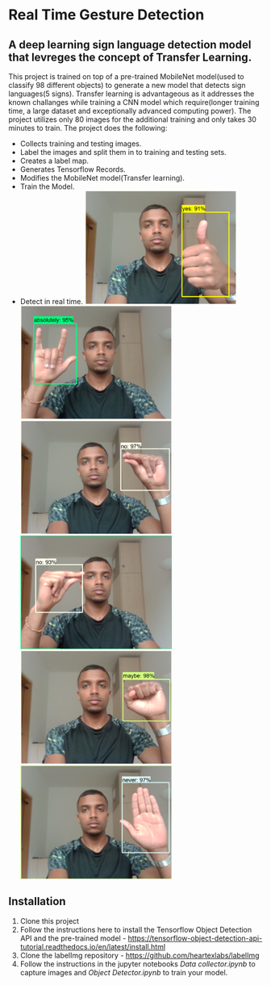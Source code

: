 # Real Time Gesture Detection
## A deep learning sign language detection model that levreges the concept of Transfer Learning.
This project is trained on top of a pre-trained MobileNet model(used to classify 98 different objects) to generate a new model that detects sign languages(5 signs). Transfer learning is advantageous as it
addresses the known challanges while training a CNN model which require(longer training time, a large dataset and exceptionally advanced computing power). The project utilizes only 80 images for the additional training and only takes 30 minutes to train.
The project does the following:
* Collects training and testing images.
* Label the images and split them in to training and testing sets.
* Creates a label map.
* Generates Tensorflow Records.
* Modifies the MobileNet model(Transfer learning).
* Train the Model.
* Detect in real time.
 <img src="./Assets/object-detection-yy.png" width=300>  <img src="./Assets/object-detection-al.png" width=300>  <img src="./Assets/object-detection-ner.png" width=300>
  <img src="./Assets/object-detection-nel.png" width=300>  <img src="./Assets/object-detection-mr.png" width=300>  <img src="./Assets/object-detection-nr.png" width=300>
## Installation
1. Clone this project
2. Follow the instructions here to install the Tensorflow Object Detection API and the pre-trained model - https://tensorflow-object-detection-api-tutorial.readthedocs.io/en/latest/install.html
3. Clone the labelImg repository - https://github.com/heartexlabs/labelImg
4. Follow the instructions in the jupyter notebooks *Data collector.ipynb* to capture images and *Object Detector.ipynb* to train your model. 
 

 
